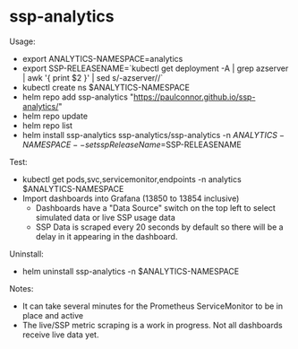 # ssp-analytics

Usage:
- export ANALYTICS-NAMESPACE=analytics
- export SSP-RELEASENAME=\`kubectl get deployment -A | grep azserver | awk '{ print $2 }' | sed s/-azserver//\`
- kubectl create ns $ANALYTICS-NAMESPACE
- helm repo add ssp-analytics  "https://paulconnor.github.io/ssp-analytics/"
- helm repo update
- helm repo list
- helm install ssp-analytics ssp-analytics/ssp-analytics -n $ANALYTICS-NAMESPACE --set sspReleaseName=$SSP-RELEASENAME

Test:
- kubectl get pods,svc,servicemonitor,endpoints -n analytics $ANALYTICS-NAMESPACE
- Import dashboards into Grafana (13850 to 13854 inclusive)
  - Dashboards have a "Data Source" switch on the top left to select simulated data or live SSP usage data
  - SSP Data is scraped every 20 seconds by default so there will be a delay in it appearing in the dashboard.

Uninstall:
- helm uninstall ssp-analytics -n $ANALYTICS-NAMESPACE

Notes:
- It can take several minutes for the Prometheus ServiceMonitor to be in place and active
- The live/SSP metric scraping is a work in progress. Not all dashboards receive live data yet.
